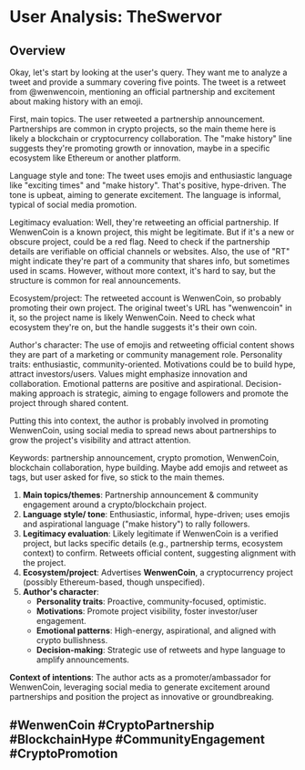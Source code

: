 # User Analysis: TheSwervor

## Overview

<think>
Okay, let's start by looking at the user's query. They want me to analyze a tweet and provide a summary covering five points. The tweet is a retweet from @wenwencoin, mentioning an official partnership and excitement about making history with an emoji.

First, main topics. The user retweeted a partnership announcement. Partnerships are common in crypto projects, so the main theme here is likely a blockchain or cryptocurrency collaboration. The "make history" line suggests they're promoting growth or innovation, maybe in a specific ecosystem like Ethereum or another platform.

Language style and tone: The tweet uses emojis and enthusiastic language like "exciting times" and "make history". That's positive, hype-driven. The tone is upbeat, aiming to generate excitement. The language is informal, typical of social media promotion.

Legitimacy evaluation: Well, they're retweeting an official partnership. If WenwenCoin is a known project, this might be legitimate. But if it's a new or obscure project, could be a red flag. Need to check if the partnership details are verifiable on official channels or websites. Also, the use of "RT" might indicate they're part of a community that shares info, but sometimes used in scams. However, without more context, it's hard to say, but the structure is common for real announcements.

Ecosystem/project: The retweeted account is WenwenCoin, so probably promoting their own project. The original tweet's URL has "wenwencoin" in it, so the project name is likely WenwenCoin. Need to check what ecosystem they're on, but the handle suggests it's their own coin.

Author's character: The use of emojis and retweeting official content shows they are part of a marketing or community management role. Personality traits: enthusiastic, community-oriented. Motivations could be to build hype, attract investors/users. Values might emphasize innovation and collaboration. Emotional patterns are positive and aspirational. Decision-making approach is strategic, aiming to engage followers and promote the project through shared content.

Putting this into context, the author is probably involved in promoting WenwenCoin, using social media to spread news about partnerships to grow the project's visibility and attract attention.

Keywords: partnership announcement, crypto promotion, WenwenCoin, blockchain collaboration, hype building. Maybe add emojis and retweet as tags, but user asked for five, so stick to the main themes.
</think>

1. **Main topics/themes**: Partnership announcement & community engagement around a crypto/blockchain project.  
2. **Language style/ tone**: Enthusiastic, informal, hype-driven; uses emojis and aspirational language ("make history") to rally followers.  
3. **Legitimacy evaluation**: Likely legitimate if WenwenCoin is a verified project, but lacks specific details (e.g., partnership terms, ecosystem context) to confirm. Retweets official content, suggesting alignment with the project.  
4. **Ecosystem/project**: Advertises **WenwenCoin**, a cryptocurrency project (possibly Ethereum-based, though unspecified).  
5. **Author's character**:  
   - **Personality traits**: Proactive, community-focused, optimistic.  
   - **Motivations**: Promote project visibility, foster investor/user engagement.  
   - **Emotional patterns**: High-energy, aspirational, and aligned with crypto bullishness.  
   - **Decision-making**: Strategic use of retweets and hype language to amplify announcements.  

**Context of intentions**: The author acts as a promoter/ambassador for WenwenCoin, leveraging social media to generate excitement around partnerships and position the project as innovative or groundbreaking.  

#WenwenCoin #CryptoPartnership #BlockchainHype #CommunityEngagement #CryptoPromotion
---
